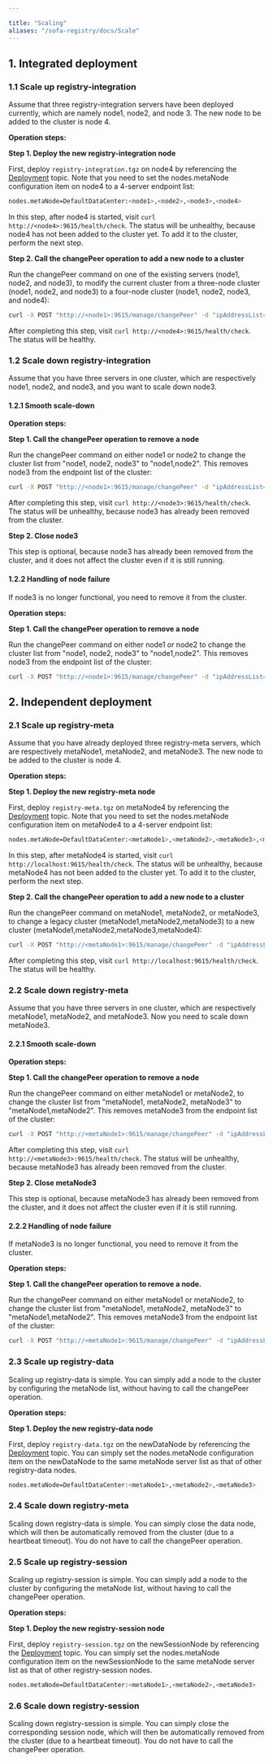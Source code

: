 ```yaml
---

title: "Scaling"
aliases: "/sofa-registry/docs/Scale"
---
```


## 1. Integrated deployment

### 1.1 Scale up registry-integration

Assume that three registry-integration servers have been deployed currently, which are namely node1, node2, and node 3. The new node to be added to the cluster is node 4.

**Operation steps:**

**Step 1. Deploy the new registry-integration node**

First, deploy `registry-integration.tgz` on node4 by referencing the [Deployment](../deployment) topic. Note that you need to set the nodes.metaNode configuration item on node4 to a 4-server endpoint list:

```bash
nodes.metaNode=DefaultDataCenter:<node1>,<node2>,<node3>,<node4>
```

In this step, after node4 is started, visit `curl http://<node4>:9615/health/check`. The status will be unhealthy, because node4 has not been added to the cluster yet. To add it to the cluster, perform the next step.

**Step 2. Call the changePeer operation to add a new node to a cluster**

Run the changePeer command on one of the existing servers (node1, node2, and node3), to modify the current cluster from a three-node cluster (node1, node2, and node3) to a four-node cluster (node1, node2, node3, and node4):

```bash
curl -X POST "http://<node1>:9615/manage/changePeer" -d "ipAddressList=<node1>,<node2>,<node3>,<node4>"
```

After completing this step, visit `curl http://<node4>:9615/health/check`. The status will be healthy.

### 1.2 Scale down registry-integration

Assume that you have three servers in one cluster, which are respectively node1, node2, and node3, and you want to scale down node3.

#### 1.2.1 Smooth scale-down

**Operation steps:**

**Step 1. Call the changePeer operation to remove a node**

Run the changePeer command on either node1 or node2 to change the cluster list from "node1, node2, node3" to "node1,node2". This removes node3 from the endpoint list of the cluster:

```bash
curl -X POST "http://<node1>:9615/manage/changePeer" -d "ipAddressList=<node1>,<node2>"
```

After completing this step, visit `curl http://<node3>:9615/health/check`. The status will be unhealthy, because node3 has already been removed from the cluster.

**Step 2. Close node3**

This step is optional, because node3 has already been removed from the cluster, and it does not affect the cluster even if it is still running.

#### 1.2.2 Handling of node failure

If node3 is no longer functional, you need to remove it from the cluster.

**Operation steps:**

**Step 1. Call the changePeer operation to remove a node**

Run the changePeer command on either node1 or node2 to change the cluster list from "node1, node2, node3" to "node1,node2". This removes node3 from the endpoint list of the cluster:

```bash
curl -X POST "http://<node1>:9615/manage/changePeer" -d "ipAddressList=<node1>,<node2>"
```

## 2. Independent deployment

### 2.1 Scale up registry-meta

Assume that you have already deployed three registry-meta servers, which are respectively metaNode1, metaNode2, and metaNode3. The new node to be added to the cluster is node 4.

**Operation steps:**

**Step 1. Deploy the new registry-meta node**

First, deploy `registry-meta.tgz` on metaNode4 by referencing the [Deployment](../deployment) topic. Note that you need to set the nodes.metaNode configuration item on metaNode4 to a 4-server endpoint list:

```bash
nodes.metaNode=DefaultDataCenter:<metaNode1>,<metaNode2>,<metaNode3>,<metaNode4>
```

In this step, after metaNode4 is started, visit `curl http://localhost:9615/health/check`. The status will be unhealthy, because metaNode4 has not been added to the cluster yet. To add it to the cluster, perform the next step.

**Step 2. Call the changePeer operation to add a new node to a cluster**

Run the changePeer command on metaNode1, metaNode2, or metaNode3, to change a legacy cluster (metaNode1,metaNode2,metaNode3) to a new cluster (metaNode1,metaNode2,metaNode3,metaNode4):

```bash
curl -X POST "http://<metaNode1>:9615/manage/changePeer" -d "ipAddressList=<metaNode1>,<metaNode2>,<metaNode3>,<metaNode4>"
```

After completing this step, visit `curl http://localhost:9615/health/check`. The status will be healthy.

### 2.2 Scale down registry-meta

Assume that you have three servers in one cluster, which are respectively metaNode1, metaNode2, and metaNode3. Now you need to scale down metaNode3.

#### 2.2.1 Smooth scale-down

**Operation steps:**

**Step 1. Call the changePeer operation to remove a node**

Run the changePeer command on either metaNode1 or metaNode2, to change the cluster list from "metaNode1, metaNode2, metaNode3" to "metaNode1,metaNode2". This removes metaNode3 from the endpoint list of the cluster:

```bash
curl -X POST "http://<metaNode1>:9615/manage/changePeer" -d "ipAddressList=<metaNode1>,<metaNode2>"
```

After completing this step, visit `curl http://<metaNode3>:9615/health/check`. The status will be unhealthy, because metaNode3 has already been removed from the cluster.

**Step 2. Close metaNode3**

This step is optional, because metaNode3 has already been removed from the cluster, and it does not affect the cluster even if it is still running.

#### 2.2.2 Handling of node failure

If metaNode3 is no longer functional, you need to remove it from the cluster.

**Operation steps:**

**Step 1. Call the changePeer operation to remove a node.**

Run the changePeer command on either metaNode1 or metaNode2, to change the cluster list from "metaNode1, metaNode2, metaNode3" to "metaNode1,metaNode2". This removes metaNode3 from the endpoint list of the cluster:

```bash
curl -X POST "http://<metaNode1>:9615/manage/changePeer" -d "ipAddressList=<metaNode1>,<metaNode2>"
```

### 2.3 Scale up registry-data

Scaling up registry-data is simple. You can simply add a node to the cluster by configuring the metaNode list, without having to call the changePeer operation.

**Operation steps:**

**Step 1. Deploy the new registry-data node**

First, deploy `registry-data.tgz` on the newDataNode by referencing the [Deployment](../deployment) topic. You can simply set the nodes.metaNode configuration item on the newDataNode to the same metaNode server list as that of other registry-data nodes. 

```bash
nodes.metaNode=DefaultDataCenter:<metaNode1>,<metaNode2>,<metaNode3>
```

### 2.4 Scale down registry-meta

Scaling down registry-data is simple. You can simply close the data node, which will then be automatically removed from the cluster (due to a heartbeat timeout). You do not have to call the changePeer operation.

### 2.5 Scale up registry-session

Scaling up registry-session is simple. You can simply add a node to the cluster by configuring the metaNode list, without having to call the changePeer operation.

**Operation steps:**

**Step 1. Deploy the new registry-session node**

First, deploy `registry-session.tgz` on the newSessionNode by referencing the [Deployment](../deployment) topic. You can simply set the nodes.metaNode configuration item on the newSessionNode to the same metaNode server list as that of other registry-session nodes. 

```bash
nodes.metaNode=DefaultDataCenter:<metaNode1>,<metaNode2>,<metaNode3>
```

### 2.6 Scale down registry-session

Scaling down registry-session is simple. You can simply close the corresponding session node, which will then be automatically removed from the cluster (due to a heartbeat timeout). You do not have to call the changePeer operation.

